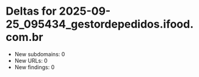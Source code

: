 # Deltas for 2025-09-25_095434_gestordepedidos.ifood.com.br
- New subdomains: 0
- New URLs: 0
- New findings: 0
